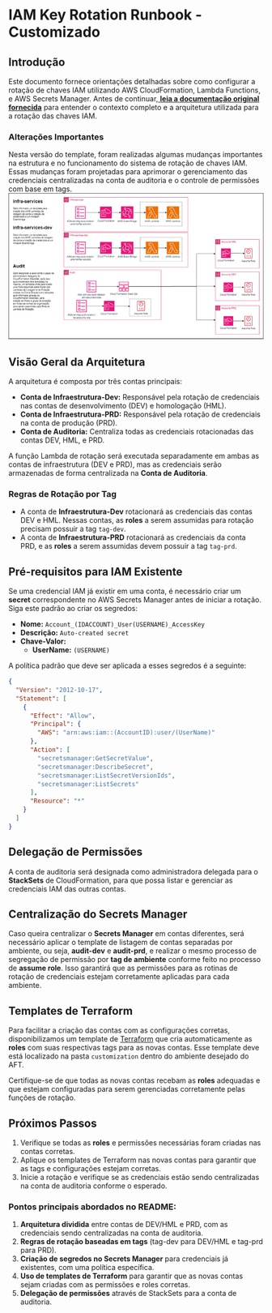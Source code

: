 # IAM Key Rotation Runbook - Customizado

## Introdução

Este documento fornece orientações detalhadas sobre como configurar a rotação de chaves IAM utilizando AWS CloudFormation, Lambda Functions, e AWS Secrets Manager. Antes de continuar,[ **leia a documentação original fornecida**](Docs/ASA%20IAM%20Key%20Rotation%20Runbook(v3).pdf) para entender o contexto completo e a arquitetura utilizada para a rotação das chaves IAM.  

### Alterações Importantes

Nesta versão do template, foram realizadas algumas mudanças importantes na estrutura e no funcionamento do sistema de rotação de chaves IAM. Essas mudanças foram projetadas para aprimorar o gerenciamento das credenciais centralizadas na conta de auditoria e o controle de permissões com base em tags.
![Diagrama](diagrama.PNG)

## Visão Geral da Arquitetura

A arquitetura é composta por três contas principais:

- **Conta de Infraestrutura-Dev:** Responsável pela rotação de credenciais nas contas de desenvolvimento (DEV) e homologação (HML).
- **Conta de Infraestrutura-PRD:** Responsável pela rotação de credenciais na conta de produção (PRD).
- **Conta de Auditoria:** Centraliza todas as credenciais rotacionadas das contas DEV, HML, e PRD.

A função Lambda de rotação será executada separadamente em ambas as contas de infraestrutura (DEV e PRD), mas as credenciais serão armazenadas de forma centralizada na **Conta de Auditoria**.

### Regras de Rotação por Tag

- A conta de **Infraestrutura-Dev** rotacionará as credenciais das contas DEV e HML. Nessas contas, as **roles** a serem assumidas para rotação precisam possuir a tag `tag-dev`.
- A conta de **Infraestrutura-PRD** rotacionará as credenciais da conta PRD, e as **roles** a serem assumidas devem possuir a tag `tag-prd`.

## Pré-requisitos para IAM Existente

Se uma credencial IAM já existir em uma conta, é necessário criar um **secret** correspondente no AWS Secrets Manager antes de iniciar a rotação. Siga este padrão ao criar os segredos:

- **Nome:** `Account_(IDACCOUNT)_User(USERNAME)_AccessKey`
- **Descrição:** `Auto-created secret`
- **Chave-Valor:**
  - **UserName:** `(USERNAME)`

A política padrão que deve ser aplicada a esses segredos é a seguinte:

```json
{
  "Version": "2012-10-17",
  "Statement": [
    {
      "Effect": "Allow",
      "Principal": {
        "AWS": "arn:aws:iam::(AccountID):user/(UserName)"
      },
      "Action": [
        "secretsmanager:GetSecretValue",
        "secretsmanager:DescribeSecret",
        "secretsmanager:ListSecretVersionIds",
        "secretsmanager:ListSecrets"
      ],
      "Resource": "*"
    }
  ]
}
```
## Delegação de Permissões

A conta de auditoria será designada como administradora delegada para o **StackSets** de CloudFormation, para que possa listar e gerenciar as credenciais IAM das outras contas.

## Centralização do Secrets Manager

Caso queira centralizar o **Secrets Manager** em contas diferentes, será necessário aplicar o template de listagem de contas separadas por ambiente, ou seja, **audit-dev** e **audit-prd**, e realizar o mesmo processo de segregação de permissão por **tag de ambiente** conforme feito no processo de **assume role**. Isso garantirá que as permissões para as rotinas de rotação de credenciais estejam corretamente aplicadas para cada ambiente.

## Templates de Terraform

Para facilitar a criação das contas com as configurações corretas, disponibilizamos um template de [Terraform](terraformForAFT/main.tf)
 que cria automaticamente as **roles** com suas respectivas tags para as novas contas. Esse template deve está localizado na pasta `customization` dentro do ambiente desejado do AFT.  

Certifique-se de que todas as novas contas recebam as **roles** adequadas e que estejam configuradas para serem gerenciadas corretamente pelas funções de rotação.

## Próximos Passos

1. Verifique se todas as **roles** e permissões necessárias foram criadas nas contas corretas.
2. Aplique os templates de Terraform nas novas contas para garantir que as tags e configurações estejam corretas.
3. Inicie a rotação e verifique se as credenciais estão sendo centralizadas na conta de auditoria conforme o esperado.


### Pontos principais abordados no README:
1. **Arquitetura dividida** entre contas de DEV/HML e PRD, com as credenciais sendo centralizadas na conta de auditoria.
2. **Regras de rotação baseadas em tags** (tag-dev para DEV/HML e tag-prd para PRD).
3. **Criação de segredos no Secrets Manager** para credenciais já existentes, com uma política específica.
4. **Uso de templates de Terraform** para garantir que as novas contas sejam criadas com as permissões e roles corretas.
5. **Delegação de permissões** através de StackSets para a conta de auditoria.
